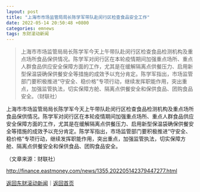 ```yaml
---
layout: post
title: "上海市市场监管局局长陈学军带队赴闵行区检查食品安全工作"
date: 2022-05-14 20:50:48 +0800
categories: emnews
tags: 东财滚动新闻
---
```

> 上海市市场监管局局长陈学军今天上午带队赴闵行区检查食品检测机构及重点场所食品保供情况。陈学军对闵行区在本轮疫情期间加强重点场所、重点人群食品供应安全保障方面的工作，尤其是在缓解隔离点供餐压力、启用新型保温袋确保供餐安全等措施的成效予以充分肯定。陈学军指出，市场监管部门要积极推进“守安全、稳价格”专项行动，继续发挥职能作用，突出重点，加强监管执法，切实保障方舱、隔离点供餐安全和保供食品、团购食品安全。（财联社）

<p>上海市市场监管局局长陈学军今天上午带队赴闵行区检查食品检测机构及重点场所食品保供情况。陈学军对闵行区在本轮疫情期间加强重点场所、重点人群食品供应安全保障方面的工作，尤其是在缓解隔离点供餐压力、启用新型保温袋确保供餐安全等措施的成效予以充分肯定。陈学军指出，市场监管部门要积极推进“守安全、稳价格”专项行动，继续发挥职能作用，突出重点，加强监管执法，切实保障方舱、隔离点供餐安全和保供食品、团购食品安全。</p><p class="em_media">（文章来源：财联社）</p>

<http://finance.eastmoney.com/news/1355,202205142379447277.html>

[返回东财滚动新闻](//finews.withounder.com/emnews/)｜[返回首页](//finews.withounder.com/)